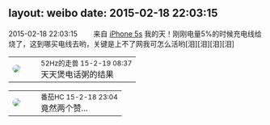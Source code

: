 layout: weibo
date: 2015-02-18 22:03:15
---
<meta name="referrer" content="no-referrer" />

2015-02-18 22:03:15  &nbsp;&nbsp;&nbsp;&nbsp;&nbsp;&nbsp; 来自 <a href="sinaweibo://customweibosource" rel="nofollow">iPhone 5s</a>
我的天！刚刚电量5%的时候充电线给烧了，这到哪买电线去哟，关键是上不了网我可怎么活哟[泪][泪][泪][泪] ​​​

<table style="width: 100%;">
  <tr>
    <td style="width: 40px;"><img style="border-radius:50%" src="https://tva4.sinaimg.cn/crop.0.0.180.180.50/8beaf773jw1e8qgp5bmzyj2050050aa8.jpg?KID=imgbed,tva&Expires=1624465201&ssig=RbicIVKhho"></td>
    <td colspan="2"><small>52Hz的走兽 15-2-19 08:37</small><br/>天天煲电话粥的结果</td>
  </tr>
</table>

<table style="width: 100%;">
  <tr>
    <td style="width: 40px;"><img style="border-radius:50%" src="https://tva4.sinaimg.cn/crop.0.0.100.100.50/96fcf04ejw1elxrupa39mj202s02s743.jpg?KID=imgbed,tva&Expires=1624465201&ssig=f7j%2FZBsXIG"></td>
    <td colspan="2"><small>番茄HC 15-2-18 23:04</small><br/>竟然两个赞...</td>
  </tr>
</table>
